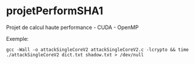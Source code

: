 # projetPerformSHA1
Projet de calcul haute performance - CUDA - OpenMP

Exemple:
```
gcc -Wall -o attackSingleCoreV2 attackSingleCoreV2.c -lcrypto && time ./attackSingleCoreV2 dict.txt shadow.txt > /dev/null
```
